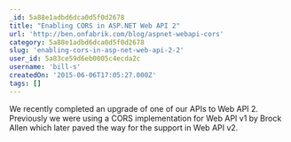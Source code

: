 ```yaml
---
_id: 5a88e1adbd6dca0d5f0d2678
title: "Enabling CORS in ASP.NET Web API 2"
url: 'http://ben.onfabrik.com/blog/aspnet-webapi-cors'
category: 5a88e1adbd6dca0d5f0d2678
slug: 'enabling-cors-in-asp-net-web-api-2-2'
user_id: 5a83ce59d6eb0005c4ecda2c
username: 'bill-s'
createdOn: '2015-06-06T17:05:27.000Z'
tags: []
---
```


We recently completed an upgrade of one of our APIs to Web API 2. Previously we were using a CORS implementation for Web API v1 by Brock Allen which later paved the way for the support in Web API v2.
